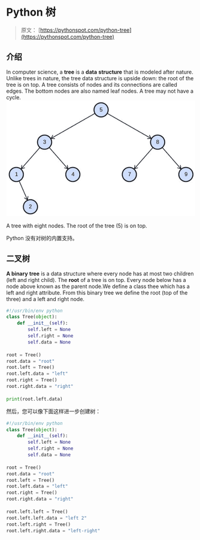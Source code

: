 # Python 树

> 原文： [https://pythonspot.com/python-tree](https://pythonspot.com/python-tree)

## 介绍

In computer science, a **tree** is a **data** **structure** that is modeled after nature. Unlike trees in nature, the tree data structure is upside down: the root of the tree is on top. A tree consists of nodes and its connections are called edges. The bottom nodes are also named leaf nodes. A tree may not have a cycle.![tree](img/883cefe5eed8bb91f8afda3e8466c83b.jpg)

A tree with eight nodes. The root of the tree (5) is on top.

Python 没有对树的内置支持。

## 二叉树

**A binary** **tree** is a data structure where every node has at most two children (left and right child). The **root** of a tree is on top. Every node below has a node above known as the parent node.We define a class thee which has a left and right attribute. From this binary tree we define the root (top of the three) and a left and right node.

```py
#!/usr/bin/env python
class Tree(object):
    def __init__(self):
        self.left = None
        self.right = None
        self.data = None

root = Tree()
root.data = "root"
root.left = Tree()
root.left.data = "left"
root.right = Tree()
root.right.data = "right"

print(root.left.data)

```

然后，您可以像下面这样进一步创建树：

```py
#!/usr/bin/env python
class Tree(object):
    def __init__(self):
        self.left = None
        self.right = None
        self.data = None

root = Tree()
root.data = "root"
root.left = Tree()
root.left.data = "left"
root.right = Tree()
root.right.data = "right"

root.left.left = Tree()
root.left.left.data = "left 2"
root.left.right = Tree()
root.left.right.data = "left-right"

```